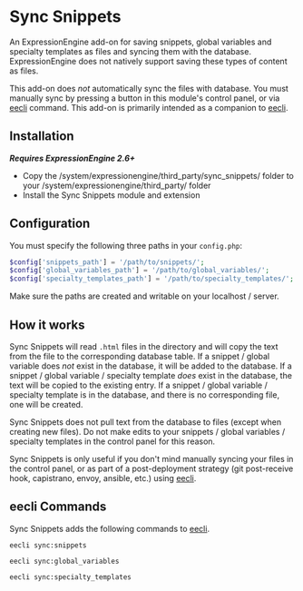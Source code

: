 # Sync Snippets

An ExpressionEngine add-on for saving snippets, global variables and specialty templates as files and syncing them with the database. ExpressionEngine does not natively support saving these types of content as files.

This add-on does *not* automatically sync the files with database. You must manually sync by pressing a button in this module's control panel, or via [eecli](https://github.com/rsanchez/eecli) command. This add-on is primarily intended as a companion to [eecli](https://github.com/rsanchez/eecli).

## Installation

***Requires ExpressionEngine 2.6+***

* Copy the /system/expressionengine/third_party/sync_snippets/ folder to your /system/expressionengine/third_party/ folder
* Install the Sync Snippets module and extension

## Configuration

You must specify the following three paths in your `config.php`:

```php
$config['snippets_path'] = '/path/to/snippets/';
$config['global_variables_path'] = '/path/to/global_variables/';
$config['specialty_templates_path'] = '/path/to/specialty_templates/';
```

Make sure the paths are created and writable on your localhost / server.

## How it works

Sync Snippets will read `.html` files in the directory and will copy the text from the file to the corresponding database table. If a snippet / global variable does *not* exist in the database, it will be added to the database. If a snippet / global variable / specialty template *does* exist in the database, the text will be copied to the existing entry. If a snippet / global variable / specialty template is in the database, and there is no corresponding file, one will be created.

Sync Snippets does not pull text from the database to files (except when creating new files). Do not make edits to your snippets / global variables / specialty templates in the control panel for this reason.

Sync Snippets is only useful if you don't mind manually syncing your files in the control panel, or as part of a post-deployment strategy (git post-receive hook, capistrano, envoy, ansible, etc.) using [eecli](https://github.com/rsanchez/eecli).

## eecli Commands

Sync Snippets adds the following commands to [eecli](https://github.com/rsanchez/eecli).

```
eecli sync:snippets

eecli sync:global_variables

eecli sync:specialty_templates
```
